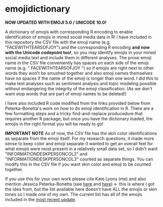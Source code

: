 # emojidictionary
**NOW UPDATED WITH EMOJI 5.0 / UNICODE 10.0!**

A dictionary of emojis with corresponding R encoding to enable identification of emojis in mined social media data in R!
I have included in this repository the CSV file with the emoji name (e.g. "FACEWITHTEARSOFJOY") and the corresponding R
encoding **and now with the Unicode codepoint too!**, so you may identify emojis in your mined social media text and include them in different analyses. The prose
emoji name in the CSV file conveniently has spaces on each side of the emoji name (e.g. " FACEWITHTEARSOFJOY ") so if emojis
are right next to other words they won't be smushed together and also emoji names themselves have no spaces if the name of the
emoji is longer than one word. I did this to make text analyses such as sentiment analysis and topic modeling possible without
endangering the integrity of the emoji classification. (As we don't want stop words that are part of emoji names to be deleted!)

I have also included R code modified from the links provided below from Peterka-Bonetta's work on how to do emoji identification in R. There are a few formatting steps and a tricky find-and-replace producedure that requires another R package, but once you have the dictionary loaded, the emojis in the right format you will be ready to go!

**IMPORTANT NOTE** As of now, the CSV file has the skin color identifications as separate from the emoji itself. For my research questions, it made more sense to keep color and emoji separate (I wanted to get an overall feel for what emojis were most present in a relatively small data set, so I didn't want "INFORMATIONDESKPERSONCOL2" and "INFORMATIONDESKPERSONCOL3" counted as separate things. You can modify this in the CSV file if you want skin color and emoji to be counted together.

If you use this for your own work please cite Kate Lyons (me) and also mention Jessica Peterka-Bonetta
(see [here](https://github.com/today-is-a-good-day/Emoticons/blob/master/emDict.csv) and [here](http://opiateforthemass.es/articles/emoticons-in-R/)) <- this is where I got the idea from, but the list available here doesn't 
have ALL the emojis or skin tones so I made one of my own. The current list has all of the emojis included in the [most recent update](http://unicode.org/emoji/charts/emoji-released.html).
